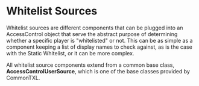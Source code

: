 # Whitelist Sources

Whitelist sources are different components that can be plugged into an AccessControl object that serve the abstract purpose
of determining whether a specific player is "whitelisted" or not.  This can be as simple as a component keeping a list of
display names to check against, as is the case with the Static Whitelist, or it can be more complex.

All whitelist source components extend from a common base class, **AccessControlUserSource**, which is one of the base
classes provided by CommonTXL.

